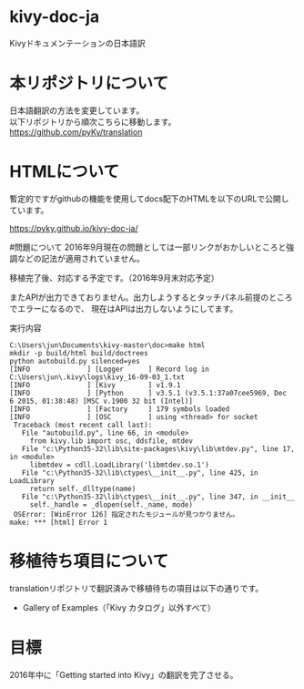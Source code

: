 # kivy-doc-ja
Kivyドキュメンテーションの日本語訳

# 本リポジトリについて
日本語翻訳の方法を変更しています。  
以下リポジトリから順次こちらに移動します。  
https://github.com/pyKy/translation  

# HTMLについて
暫定的ですがgithubの機能を使用してdocs配下のHTMLを以下のURLで公開しています。


https://pyky.github.io/kivy-doc-ja/


#問題について
2016年9月現在の問題としては一部リンクがおかしいところと強調などの記法が適用されていません。

移植完了後、対応する予定です。（2016年9月末対応予定）


またAPIが出力できておりません。出力しようするとタッチパネル前提のところでエラーになるので、
現在はAPIは出力しないようにしてます。

実行内容

    C:\Users\jun\Documents\kivy-master\doc>make html
    mkdir -p build/html build/doctrees
    python autobuild.py silenced=yes
    [INFO              ] [Logger      ] Record log in C:\Users\jun\.kivy\logs\kivy_16-09-03_1.txt
    [INFO              ] [Kivy        ] v1.9.1
    [INFO              ] [Python      ] v3.5.1 (v3.5.1:37a07cee5969, Dec  6 2015, 01:38:48) [MSC v.1900 32 bit (Intel)]
    [INFO              ] [Factory     ] 179 symbols loaded
    [INFO              ] [OSC         ] using <thread> for socket
     Traceback (most recent call last):
       File "autobuild.py", line 66, in <module>
         from kivy.lib import osc, ddsfile, mtdev
       File "c:\Python35-32\lib\site-packages\kivy\lib\mtdev.py", line 17, in <module>
         libmtdev = cdll.LoadLibrary('libmtdev.so.1')
       File "c:\Python35-32\lib\ctypes\__init__.py", line 425, in LoadLibrary
         return self._dlltype(name)
       File "c:\Python35-32\lib\ctypes\__init__.py", line 347, in __init__
         self._handle = _dlopen(self._name, mode)
     OSError: [WinError 126] 指定されたモジュールが見つかりません。
    make: *** [html] Error 1



# 移植待ち項目について

translationリポジトリで翻訳済みで移植待ちの項目は以下の通りです。

* Gallery of Examples（「Kivy カタログ」以外すべて）

# 目標

2016年中に「Getting started into Kivy」の翻訳を完了させる。
